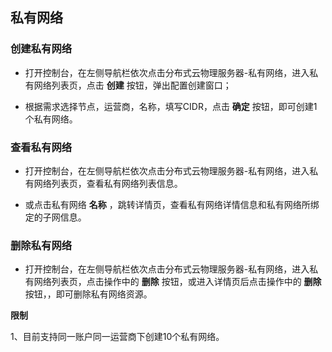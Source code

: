 ## 私有网络

### 创建私有网络

- 打开控制台，在左侧导航栏依次点击分布式云物理服务器-私有网络，进入私有网络列表页，点击 **创建** 按钮，弹出配置创建窗口；<br/>

- 根据需求选择节点，运营商，名称，填写CIDR，点击 **确定** 按钮，即可创建1个私有网络。

### 查看私有网络

- 打开控制台，在左侧导航栏依次点击分布式云物理服务器-私有网络，进入私有网络列表页，查看私有网络列表信息。<br/>

- 或点击私有网络 **名称** ，跳转详情页，查看私有网络详情信息和私有网络所绑定的子网信息。


### 删除私有网络

- 打开控制台，在左侧导航栏依次点击分布式云物理服务器-私有网络，进入私有网络列表页，点击操作中的 **删除** 按钮，或进入详情页后点击操作中的 **删除** 按钮，，即可删除私有网络资源。<br/>

**限制**<br/>

1、目前支持同一账户同一运营商下创建10个私有网络。




